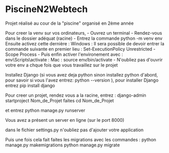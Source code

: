 # PiscineN2Webtech
Projet réalisé au cour de la "piscine" organisé en 2ème année

Pour creer la venv sur vos ordinateurs, 
    - Ouvrez un terminal 
    - Rendez-vous dans le dossier adéquat (racine)
    - Entrez la commande python -m venv env
Ensuite activez cette dernière : Windows : Il sera possible de devoir entrer la commande suivante en premier lieu :
                                                 Set-ExecutionPolicy Unrestricted -Scope Process
                                                 - Puis enfin activer l'environement avec : env\Scripts\activate
                               : Mac : source env/bin/activate
    - N'oubliez pas d'ouvrir votre env a chque fois que vous travaillez sur le projet

Installez Django (si vous avez deja python sinon installez python d'abord, pour savoir si vous l'avez entrez: python --version ), pour installer Django entrez pip install django

Pour creer un projet, rendez vous a la racine, entrez : django-admin startproject Nom_de_Projet
faites cd Nom_de_Projet

et entrez python manage.py runserver

Vous avez a présent un server en ligne (sur le port 8000)

dans le fichier settings.py n'oubliez pas d'ajouter votre application

Puis une fois cela fait faites les migrations avec les commandes :  python manage.py makemigrations
                                                                    python manage.py migrate
